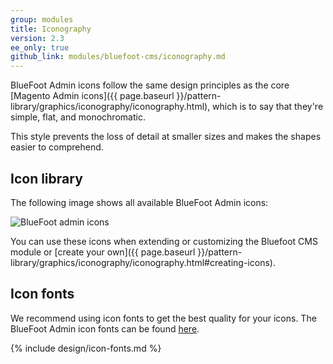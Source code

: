 ```yaml
---
group: modules
title: Iconography
version: 2.3
ee_only: true
github_link: modules/bluefoot-cms/iconography.md
---
```


BlueFoot Admin icons follow the same design principles as the core [Magento Admin icons]({{ page.baseurl }}/pattern-library/graphics/iconography/iconography.html), which is to say that they're simple, flat, and monochromatic.

This style prevents the loss of detail at smaller sizes and makes the shapes easier to comprehend.

## Icon library
The following image shows all available BlueFoot Admin icons:

![BlueFoot admin icons](images/bluefoot-icons.png)

You can use these icons when extending or customizing the Bluefoot CMS module or [create your own]({{ page.baseurl }}/pattern-library/graphics/iconography/iconography.html#creating-icons).

## Icon fonts
We recommend using icon fonts to get the best quality for your icons. The BlueFoot Admin icon fonts can be found <a href="https://github.com/magento-obsessive-owls/bluefoot/tree/master/app/code/Gene/BlueFoot/view/frontend/web/fonts/bluefoot" target="\_blank" data-proofer-ignore>here</a>.

{% include design/icon-fonts.md %}
